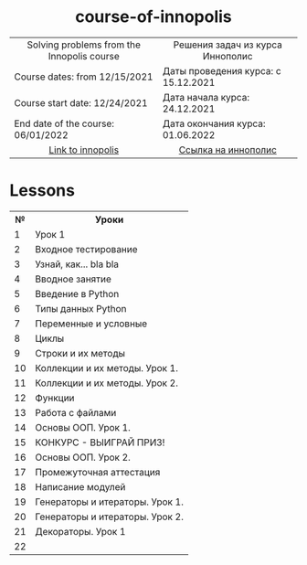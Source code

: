 <h1 align="center">course-of-innopolis</h1>

<table align="center" border="0">
  <tr>
    <td align="center">Solving problems from the Innopolis course</td><td align="center">Решения задач из курса Иннополис</td>
  </tr>
  <tr>
    <td>Course dates: from 12/15/2021</td><td>Даты проведения курса: с 15.12.2021</td>
  </tr>
  <tr>
    <td>Course start date: 12/24/2021</td><td>Дата начала курса: 24.12.2021</td>
  </tr>
  <tr>
    <td>End date of the course: 06/01/2022</td><td>Дата окончания курса: 01.06.2022</td>
  </tr>
  <tr>
    <td align="center"><a href="https://learn.innopolis.university/Students/Trainings">Link to innopolis</a></td><td align="center"><a href="https://learn.innopolis.university/Students/Trainings">Cсылка на иннополис</a></td>
  </tr>
</table>


# Lessons
<table>
  <tr>
    <th>№</th><th>Уроки</th>
  </tr>

  <tr>
    <td>1</td><td>Урок 1</td>
  </tr>

  <tr>
    <td>2</td><td>Входное тестирование</td>
  </tr>

  <tr>
    <td>3</td><td>Узнай, как... bla bla</td>
  </tr>
  
  <tr>
    <td>4</td><td>Вводное занятие</td>
  </tr>
  
  <tr>
    <td>5</td><td>Введение в Python</td>
  </tr>

  <tr>
    <td>6</td><td>Типы данных Python</td>
  </tr>

  <tr>
    <td>7</td><td>Переменные и условные</td>
  </tr>
  
  <tr>
    <td>8</td><td>Циклы</td>
  </tr>
  
  <tr>
    <td>9</td><td>Строки и их методы</td>
  </tr>

  <tr>
    <td>10</td><td>Коллекции и их методы. Урок 1.</td>
  </tr>
  
  <tr>
    <td>11</td><td>Коллекции и их методы. Урок 2.</td>
  </tr>

  <tr>
    <td>12</td><td>Функции</td>
  </tr>

  <tr>
    <td>13</td><td>Работа с файлами</td>
  </tr>
  
  <tr>
    <td>14</td><td>Основы ООП. Урок 1.</td>
  </tr>
  
  <tr>
    <td>15</td><td>КОНКУРС - ВЫИГРАЙ ПРИЗ!</td>
  </tr>

  <tr>
    <td>16</td><td>Основы ООП. Урок 2.</td>
  </tr>

  <tr>
    <td>17</td><td>Промежуточная аттестация</td>
  </tr>
  
  <tr>
    <td>18</td><td>Написание модулей</td>
  </tr>
  
  <tr>
    <td>19</td><td>Генераторы и итераторы. Урок 1.</td>
  </tr>

  <tr>
    <td>20</td><td>Генераторы и итераторы. Урок 2.</td>
  </tr>
  
  <tr>
    <td>21</td><td>Декораторы. Урок 1</td>
  </tr>

  <tr>
    <td>22</td><td></td>
  </tr>
  
</table>
